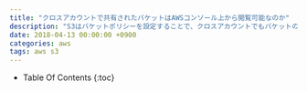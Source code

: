 ```yaml
---
title: "クロスアカウントで共有されたバケットはAWSコンソール上から閲覧可能なのか"
description: "S3はバケットポリシーを設定することで、クロスアカウントでもバケットの共有及び"
date: 2018-04-13 00:00:00 +0900
categories: aws
tags: aws s3
---
```


* Table Of Contents
{:toc}

